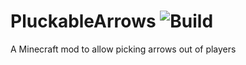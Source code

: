 # PluckableArrows ![Build](https://github.com/DeflatedPickle/PluckableArrows/actions/workflows/gradle-build.yml/badge.svg)
A Minecraft mod to allow picking arrows out of players
